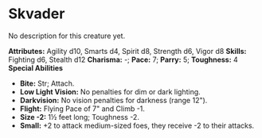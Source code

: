 # Skvader

No description for this creature yet.

**Attributes:** Agility d10, Smarts d4, Spirit d8, Strength d6, Vigor
d8
**Skills:** Fighting d6, Stealth d12
**Charisma:** -; **Pace:** 7; **Parry:** 5; **Toughness:** 4
**Special Abilities**

- **Bite:** Str; Attach.
- **Low Light Vision:** No penalties for dim or dark lighting.
- **Darkvision:** No vision penalties for darkness (range 12").
- **Flight:** Flying Pace of 7" and Climb -1.
- **Size -2:** 1½ feet long; Toughness -2.
- **Small:** +2 to attack medium-sized foes, they receive -2 to their
attacks.
